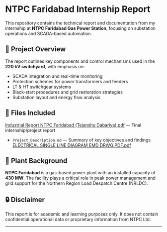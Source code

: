 # NTPC Faridabad Internship Report

This repository contains the technical report and documentation from my internship at **NTPC Faridabad Gas Power Station**, focusing on substation operations and SCADA-based automation.

## 📄 Project Overview

The report outlines key components and control mechanisms used in the **220 kV switchyard**, with emphasis on:

- SCADA integration and real-time monitoring
- Protection schemes for power transformers and feeders
- LT & HT switchgear systems
- Black-start procedures and grid restoration strategies
- Substation layout and energy flow analysis

## 📁 Files Included
[Industrial Report NTPC Faridabad (Tejanshu Dabariya).pdf](https://github.com/user-attachments/files/21249695/Industrial.Report.NTPC.Faridabad.Tejanshu.Dabariya.pdf) — Final internship/project report  
- `Project_Description.md` — Summary of key objectives and findings  
[ELECTRICAL SINGLE LINE DIAGRAM EMD DRWG.PDF.pdf](https://github.com/user-attachments/files/21249647/ELECTRICAL.SINGLE.LINE.DIAGRAM.EMD.DRWG.PDF.pdf)


## 🏢 Plant Background

**NTPC Faridabad** is a gas-based power plant with an installed capacity of **430 MW**. The facility plays a critical role in peak power management and grid support for the Northern Region Load Despatch Centre (NRLDC).

## 🔒 Disclaimer

This report is for academic and learning purposes only. It does not contain confidential operational data or proprietary information from NTPC Ltd.

---
